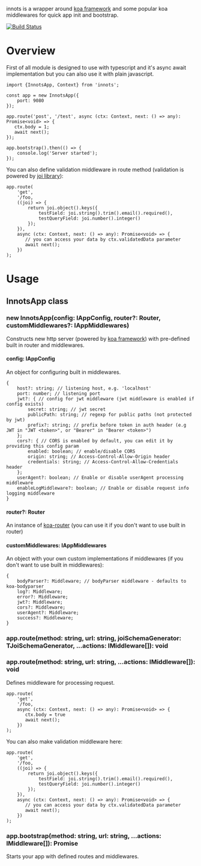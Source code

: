 innots is a wrapper around [koa framework](https://www.npmjs.com/package/koa) 
and some popular koa middlewares for quick app init and bootstrap.

[![Build Status](https://travis-ci.org/qiwi/inno_ts.svg?branch=master)](https://travis-ci.org/qiwi/inno_ts)

# Overview


First of all module is designed to use with typescript and it's async await implementation
but you can also use it with plain javascript.

```
import {InnotsApp, Context} from 'innots';

const app = new InnotsApp({
    port: 9080
});

app.route('post', '/test', async (ctx: Context, next: () => any): Promise<void> => {
   ctx.body = 1;
   await next();
});

app.bootstrap().then(() => {
    console.log('Server started');
});
```

You can also define validation middleware in route method 
(validation is powered by [joi library](https://www.npmjs.com/package/joi)):

```
app.route(
    'get',
    '/foo,
    ((joi) => {
        return joi.object().keys({
            testField: joi.string().trim().email().required(),
            testQueryField: joi.number().integer()
        });
    }),
    async (ctx: Context, next: () => any): Promise<void> => {
       // you can access your data by ctx.validatedData parameter
       await next();
    })
);
```

# Usage

## InnotsApp class

### new InnotsApp(config: IAppConfig, router?: Router, customMiddlewares?: IAppMiddlewares)
Constructs new http server (powered by [koa framework](https://www.npmjs.com/package/koa)) with pre-defined built in router and middlewares.

#### config: IAppConfig
An object for configuring built in middlewares.

```
{
    host?: string; // listening host, e.g. 'localhost'
    port: number; // listening port
    jwt?: { // config for jwt middleware (jwt middleware is enabled if config exists)
        secret: string; // jwt secret 
        publicPath: string; // regexp for public paths (not protected by jwt)
        prefix?: string; // prefix before token in auth header (e.g JWT in "JWT <token>", or "Bearer" in "Bearer <token>")
    };
    cors?: { // CORS is enabled by default, you can edit it by providing this config param
        enabled: boolean; // enable/disable CORS
        origin: string; // Access-Control-Allow-Origin header
        credentials: string; // Access-Control-Allow-Credentials header
    };
    userAgent?: boolean; // Enable or disable userAgent processing middleware
    enableLogMiddleware?: boolean; // Enable or disable request info logging middleware
}
```

#### router?: Router
An instance of [koa-router](https://www.npmjs.com/package/koa-router) (you can use it if you don't want to use built in router)

#### customMiddlewares: IAppMiddlewares
An object with your own custom implementations if middlewares (if you don't want to use 
built in middlewares):

```
{
    bodyParser?: Middleware; // bodyParser middleware - defaults to koa-bodyparser
    log?: Middleware;
    error?: Middleware; 
    jwt?: Middleware;
    cors?: Middleware;
    userAgent?: Middleware;
    success?: Middleware;
}
```

### app.route(method: string, url: string, joiSchemaGenerator: TJoiSchemaGenerator, ...actions: IMiddleware[]): void
### app.route(method: string, url: string, ...actions: IMiddleware[]): void

Defines middleware for processing request.
```
app.route(
    'get',
    '/foo,
    async (ctx: Context, next: () => any): Promise<void> => {
       ctx.body = true
       await next();
    })
);
```

You can also make validation middleware here:

```
app.route(
    'get',
    '/foo,
    ((joi) => {
        return joi.object().keys({
            testField: joi.string().trim().email().required(),
            testQueryField: joi.number().integer()
        });
    }),
    async (ctx: Context, next: () => any): Promise<void> => {
       // you can access your data by ctx.validatedData parameter
       await next();
    })
);
```

### app.bootstrap(method: string, url: string, ...actions: IMiddleware[]): Promise<void>
Starts your app with defined routes and middlewares.